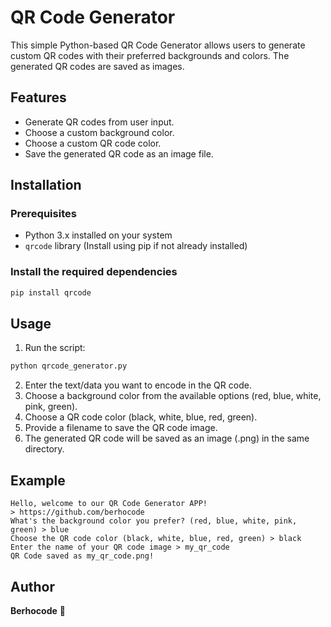 # QR Code Generator

This simple Python-based QR Code Generator allows users to generate custom QR codes with their preferred backgrounds and colors. The generated QR codes are saved as images.

## Features
- Generate QR codes from user input.
- Choose a custom background color.
- Choose a custom QR code color.
- Save the generated QR code as an image file.

## Installation

### Prerequisites
- Python 3.x installed on your system
- `qrcode` library (Install using pip if not already installed)

### Install the required dependencies
```sh
pip install qrcode
```

## Usage
1. Run the script:
```sh
python qrcode_generator.py
```
2. Enter the text/data you want to encode in the QR code.
3. Choose a background color from the available options (red, blue, white, pink, green).
4. Choose a QR code color (black, white, blue, red, green).
5. Provide a filename to save the QR code image.
6. The generated QR code will be saved as an image (.png) in the same directory.

## Example
```
Hello, welcome to our QR Code Generator APP!
> https://github.com/berhocode
What's the background color you prefer? (red, blue, white, pink, green) > blue
Choose the QR code color (black, white, blue, red, green) > black
Enter the name of your QR code image > my_qr_code
QR Code saved as my_qr_code.png!
```

## Author
**Berhocode** 🚀
